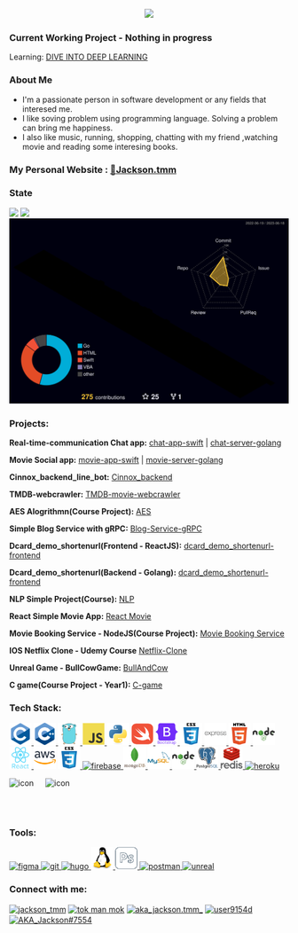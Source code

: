 <!-- <p align="center"><img src="https://i.imgur.com/A6bWGFl.gif"/></p> -->
<p align="center"><img src="https://readme-typing-svg.herokuapp.com?font=Rancho&size=30&pause=1000&color=F76ECB&center=true&vCenter=true&multiline=true&width=435&lines=It%E2%80%99s+up+to+you+how+far+you%E2%80%99ll+go"/></p>

<!--<p align="center"><img src="https://quotes-github-readme.vercel.app/api?type=horizontal&theme=dark"/><br></p> -->

 ### Current Working Project - Nothing in progress
 Learning: [DIVE INTO DEEP LEARNING](https://d2l.ai/chapter_preliminaries/pandas.html)
### About Me
* I'm a passionate person in software development or any fields that interesed me.
* I like soving problem using programming language. Solving a problem can bring me happiness.
* I also like music, running, shopping, chatting with my friend ,watching movie and reading some interesing books.

### My Personal Website : [💖Jackson.tmm](https://ryantokmanmokmtm.github.io/)

### State 
<!--  <img src="https://stats.justsong.cn/api/leetcode/?username=_jacksontmm" style="box-shadow:none !importantl;"/> -->
<!-- ![LeetCode Stats](https://leetcard.jacoblin.cool/_jacksontmm?theme=nord&font=Quicksand&ext=heatmap) -->
<img src="https://leetcard.jacoblin.cool/_jacksontmm?theme=nord&font=Quicksand&ext=heatmap"/>
<img src="https://leetcode-badge-showcase.vercel.app/api?username=_jacksontmm&theme=dark"/>



<img src="./profile-3d-contrib/profile-night-rainbow.svg"/>


<!-- <h3 align="left">Github-stats:</h3>

![Top Langs](https://github-readme-stats.vercel.app/api/top-langs/?username=RyanTokManMokMTM&theme=great-gatsby&layout=compact&langs_count=10&count_private=true)
![Anurag's github stats](https://github-readme-stats.vercel.app/api?username=RyanTokManMokMTM&theme=great-gatsby&show_icons=true&count_private=true) -->
<!-- <p><img align="center" src="https://github-readme-streak-stats.herokuapp.com/?user=ryantokmanmokmtm&theme=great-gatsby" alt="ryantokmanmokmtm" /></p> -->

<h3 align="left">Projects:</h3>

**Real-time-communication Chat app:** 
[chat-app-swift](https://github.com/RyanTokManMokMTM/swiftui-chat-app) | 
[chat-server-golang](https://github.com/RyanTokManMokMTM/chat-app-server)

**Movie Social app:** 
[movie-app-swift](https://github.com/RyanTokManMokMTM/MovieAppSwiftUI) | 
[movie-server-golang](https://github.com/RyanTokManMokMTM/movie-server)

**Cinnox_backend_line_bot:**
[Cinnox_backend](https://github.com/RyanTokManMokMTM/cinnox_backend_hw)

**TMDB-webcrawler:**
[TMDB-movie-webcrawler](https://github.com/RyanTokManMokMTM/tmdb-movie-webcrawler)

**AES Alogrithmn(Course Project):**
[AES](https://github.com/RyanTokManMokMTM/AES)

**Simple Blog Service with gRPC:**
[Blog-Service-gRPC](https://github.com/RyanTokManMokMTM/gRPC-microservices-blogService)

**Dcard_demo_shortenurl(Frontend - ReactJS):**
[dcard_demo_shortenurl-frontend](https://github.com/RyanTokManMokMTM/dcard_demo_shortenurl)

**Dcard_demo_shortenurl(Backend - Golang):**
[dcard_demo_shortenurl-frontend](https://github.com/RyanTokManMokMTM/dcard_shorten_url_demo)

**NLP Simple Project(Course):**
[NLP](https://github.com/RyanTokManMokMTM/NLP_Final)

**React Simple Movie App:**
[React Movie](https://github.com/RyanTokManMokMTM/react-heroku)

**Movie Booking Service - NodeJS(Course Project):**
[Movie Booking Service](https://github.com/RyanTokManMokMTM/NodeJsServer)

**IOS Netflix Clone - Udemy Course**
[Netflix-Clone](https://github.com/RyanTokManMokMTM/Swift_IOS)

**Unreal Game - BullCowGame:**
[BullAndCow](https://github.com/RyanTokManMokMTM/Unreal)

**C game(Course Project - Year1):**
[C-game](https://github.com/RyanTokManMokMTM/C-_final_prpject)


<h3 align="left">Tech Stack:</h3>
<p align="left"> <a href="https://www.cprogramming.com/" target="_blank" rel="noreferrer"> 
<img src="https://raw.githubusercontent.com/devicons/devicon/master/icons/c/c-original.svg" alt="c" width="40" height="40"/> </a> 
<a href="https://www.w3schools.com/cpp/" target="_blank" rel="noreferrer"> 
<img src="https://raw.githubusercontent.com/devicons/devicon/master/icons/cplusplus/cplusplus-original.svg" alt="cplusplus" width="40" height="40"/> </a>
<a href="https://golang.org" target="_blank" rel="noreferrer">
<img src="https://raw.githubusercontent.com/devicons/devicon/master/icons/go/go-original.svg" alt="go" width="40" height="40"/> 
</a> <a href="https://developer.mozilla.org/en-US/docs/Web/JavaScript" target="_blank" rel="noreferrer"> <img src="https://raw.githubusercontent.com/devicons/devicon/master/icons/javascript/javascript-original.svg" alt="javascript" width="40" height="40"/> </a> <a href="https://www.python.org" target="_blank" rel="noreferrer"> <img src="https://raw.githubusercontent.com/devicons/devicon/master/icons/python/python-original.svg" alt="python" width="40" height="40"/> </a> <a href="https://developer.apple.com/swift/" target="_blank" rel="noreferrer"> <img src="https://raw.githubusercontent.com/devicons/devicon/master/icons/swift/swift-original.svg" alt="swift" width="40" height="40"/> </a> 
 <a href="https://getbootstrap.com" target="_blank" rel="noreferrer"> <img src="https://raw.githubusercontent.com/devicons/devicon/master/icons/bootstrap/bootstrap-plain-wordmark.svg" alt="bootstrap" width="40" height="40"/> </a> <a href="https://www.w3schools.com/css/" target="_blank" rel="noreferrer"> <img src="https://raw.githubusercontent.com/devicons/devicon/master/icons/css3/css3-original-wordmark.svg" alt="css3" width="40" height="40"/> </a> <a href="https://expressjs.com" target="_blank" rel="noreferrer"> <img src="https://raw.githubusercontent.com/devicons/devicon/master/icons/express/express-original-wordmark.svg" alt="express" width="40" height="40"/> </a> <a href="https://www.w3.org/html/" target="_blank" rel="noreferrer"> <img src="https://raw.githubusercontent.com/devicons/devicon/master/icons/html5/html5-original-wordmark.svg" alt="html5" width="40" height="40"/> </a> <a href="https://nodejs.org" target="_blank" rel="noreferrer"> <img src="https://raw.githubusercontent.com/devicons/devicon/master/icons/nodejs/nodejs-original-wordmark.svg" alt="nodejs" width="40" height="40"/> </a> <a href="https://reactjs.org/" target="_blank" rel="noreferrer"> <img src="https://raw.githubusercontent.com/devicons/devicon/master/icons/react/react-original-wordmark.svg" alt="react" width="40" height="40"/> </a> 
<img src="https://raw.githubusercontent.com/devicons/devicon/master/icons/amazonwebservices/amazonwebservices-original-wordmark.svg" alt="aws" width="40" height="40"/> </a> <a href="https://getbootstrap.com" target="_blank" rel="noreferrer"> 
</a> <a href="https://www.w3schools.com/css/" target="_blank" rel="noreferrer"> <img src="https://raw.githubusercontent.com/devicons/devicon/master/icons/css3/css3-original-wordmark.svg" alt="css3" width="40" height="40"/> </a> 
<!-- <a href="https://www.docker.com/" target="_blank" rel="noreferrer"> <img src="https://raw.githubusercontent.com/devicons/devicon/master/icons/docker/docker-original-wordmark.svg" alt="docker" width="40" height="40"/> </a>  -->
<a href="https://expressjs.com" target="_blank" rel="noreferrer"> 
</a> <a href="https://firebase.google.com/" target="_blank" rel="noreferrer"> <img src="https://www.vectorlogo.zone/logos/firebase/firebase-icon.svg" alt="firebase" width="40" height="40"/> </a> <a href="https://www.w3.org/html/" target="_blank" rel="noreferrer">
</a> <a href="https://www.mongodb.com/" target="_blank" rel="noreferrer"> <img src="https://raw.githubusercontent.com/devicons/devicon/master/icons/mongodb/mongodb-original-wordmark.svg" alt="mongodb" width="40" height="40"/> </a> <a href="https://www.mysql.com/" target="_blank" rel="noreferrer"> <img src="https://raw.githubusercontent.com/devicons/devicon/master/icons/mysql/mysql-original-wordmark.svg" alt="mysql" width="40" height="40"/> </a> <a href="https://nodejs.org" target="_blank" rel="noreferrer"> <img src="https://raw.githubusercontent.com/devicons/devicon/master/icons/nodejs/nodejs-original-wordmark.svg" alt="nodejs" width="40" height="40"/> </a> <a href="https://www.postgresql.org" target="_blank" rel="noreferrer"> <img src="https://raw.githubusercontent.com/devicons/devicon/master/icons/postgresql/postgresql-original-wordmark.svg" alt="postgresql" width="40" height="40"/> </a> <a href="https://reactjs.org/" target="_blank" rel="noreferrer"> </a> <a href="https://redis.io" target="_blank" rel="noreferrer"> <img src="https://raw.githubusercontent.com/devicons/devicon/master/icons/redis/redis-original-wordmark.svg" alt="redis" width="40" height="40"/> </a> 
<a href="https://heroku.com" target="_blank" rel="noreferrer"> <img src="https://www.vectorlogo.zone/logos/heroku/heroku-icon.svg" alt="heroku" width="40" height="40"/> </a>
<!-- <a href="https://kubernetes.io" target="_blank" rel="noreferrer"> <img src="https://www.vectorlogo.zone/logos/kubernetes/kubernetes-icon.svg" alt="kubernetes" width="40" height="40"/> -->
<div style="display: flex; align-items: flex-start;"><img src="https://techstack-generator.vercel.app/kubernetes-icon.svg" alt="icon" width="65" height="65" /><img src="https://techstack-generator.vercel.app/docker-icon.svg" alt="icon" width="65" height="65" /></div>
</p>

<h3 align="left">Tools:</h3>
<p align="left"> <a href="https://www.figma.com/" target="_blank" rel="noreferrer"> <img src="https://www.vectorlogo.zone/logos/figma/figma-icon.svg" alt="figma" width="40" height="40"/> </a> <a href="https://git-scm.com/" target="_blank" rel="noreferrer"> <img src="https://www.vectorlogo.zone/logos/git-scm/git-scm-icon.svg" alt="git" width="40" height="40"/> </a> <a href="https://gohugo.io/" target="_blank" rel="noreferrer"> <img src="https://api.iconify.design/logos-hugo.svg" alt="hugo" width="40" height="40"/> </a> <a href="https://www.linux.org/" target="_blank" rel="noreferrer"> <img src="https://raw.githubusercontent.com/devicons/devicon/master/icons/linux/linux-original.svg" alt="linux" width="40" height="40"/> </a> <a href="https://www.photoshop.com/en" target="_blank" rel="noreferrer"> <img src="https://raw.githubusercontent.com/devicons/devicon/master/icons/photoshop/photoshop-line.svg" alt="photoshop" width="40" height="40"/> </a> <a href="https://postman.com" target="_blank" rel="noreferrer"> <img src="https://www.vectorlogo.zone/logos/getpostman/getpostman-icon.svg" alt="postman" width="40" height="40"/> </a> <a href="https://unrealengine.com/" target="_blank" rel="noreferrer"> <img src="https://raw.githubusercontent.com/kenangundogan/fontisto/036b7eca71aab1bef8e6a0518f7329f13ed62f6b/icons/svg/brand/unreal-engine.svg" alt="unreal" width="40" height="40"/> </a> </p>

<h3 align="left">Connect with me:</h3>
<p align="left">
<a href="https://twitter.com/jackson_tmm" target="blank"><img align="center" src="https://raw.githubusercontent.com/rahuldkjain/github-profile-readme-generator/master/src/images/icons/Social/twitter.svg" alt="jackson_tmm" height="30" width="40" /></a>
<a href="https://fb.com/karot.ka.7505k" target="blank"><img align="center" src="https://raw.githubusercontent.com/rahuldkjain/github-profile-readme-generator/master/src/images/icons/Social/facebook.svg" alt="tok man mok" height="30" width="40" /></a>
<a href="https://instagram.com/aka_jackson.tmm_" target="blank"><img align="center" src="https://raw.githubusercontent.com/rahuldkjain/github-profile-readme-generator/master/src/images/icons/Social/instagram.svg" alt="aka_jackson.tmm_" height="30" width="40" /></a>
<a href="https://www.leetcode.com/user9154d" target="blank"><img align="center" src="https://raw.githubusercontent.com/rahuldkjain/github-profile-readme-generator/master/src/images/icons/Social/leet-code.svg" alt="user9154d" height="30" width="40" /></a>
<a href="https://discord.gg/AKA_Jackson#7554" target="blank"><img align="center" src="https://raw.githubusercontent.com/rahuldkjain/github-profile-readme-generator/master/src/images/icons/Social/discord.svg" alt="AKA_Jackson#7554" height="30" width="40" /></a>
</p>

